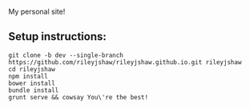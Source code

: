 My personal site!

Setup instructions:
-------------------

```
git clone -b dev --single-branch https://github.com/rileyjshaw/rileyjshaw.github.io.git rileyjshaw
cd rileyjshaw
npm install
bower install
bundle install
grunt serve && cowsay You\'re the best!
```
